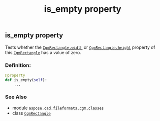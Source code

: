 ﻿---
title: is_empty property
second_title: Aspose.CAD for Python via .NET API References
description: 
type: docs
weight: 70
url: /python-net/aspose.cad.fileformats.cgm.classes/cgmrectangle/is_empty/
is_root: false
---

## is_empty property


Tests whether the [`CgmRectangle.width`](/cad/python-net/aspose.cad.fileformats.cgm.classes/cgmrectangle#width) or [`CgmRectangle.height`](/cad/python-net/aspose.cad.fileformats.cgm.classes/cgmrectangle#height) property of this [`CgmRectangle`](/cad/python-net/aspose.cad.fileformats.cgm.classes/cgmrectangle) has a value of zero.
### Definition:
```python
@property
def is_empty(self):
    ...
```

### See Also
* module [`aspose.cad.fileformats.cgm.classes`](../../)
* class [`CgmRectangle`](/cad/python-net/aspose.cad.fileformats.cgm.classes/cgmrectangle)
